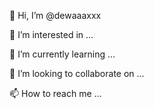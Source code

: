 👋 Hi, I’m @dewaaaxxx

👀 I’m interested in ...

🌱 I’m currently learning ...

💞️ I’m looking to collaborate on ...

📫 How to reach me ...
